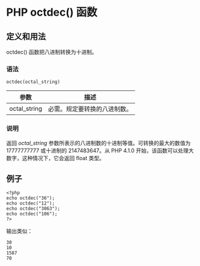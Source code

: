 # PHP octdec() 函数



## 定义和用法

octdec() 函数把八进制转换为十进制。

### 语法

```
octdec(octal_string)
```

| 参数 | 描述 |
| --- | --- |
| octal_string | 必需。规定要转换的八进制数。 |

### 说明

返回 _octal_string_ 参数所表示的八进制数的十进制等值。可转换的最大的数值为 17777777777 或十进制的 2147483647。从 PHP 4.1.0 开始，该函数可以处理大数字，这种情况下，它会返回 float 类型。

## 例子

```
<?php
echo octdec("36");
echo octdec("12");
echo octdec("3063");
echo octdec("106");
?>
```

输出类似：

```
30
10
1587
70
```



